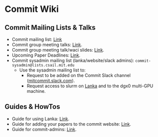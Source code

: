 # Commit Wiki

## Commit Mailing Lists & Talks

- Commit mailing list: [Link](https://lists.csail.mit.edu/mailman/listinfo/commit)
- Commit group meeting talks: [Link](https://docs.google.com/spreadsheets/d/1cRAsIWmxxuleCZmDd0eIbz3G-CeNpJhIqbBIAjFOkPU/edit#gid=1313351508).
- Commit group meeting talk/waci slides: [Link](https://drive.google.com/drive/folders/1KSvzDuXC0dbr6piIsPxu62zgn-l5hIuX?usp=sharing).
- Upcoming Paper Deadlines: [Link](https://docs.google.com/spreadsheets/d/1cusbECHYWDNagoA6Z5IPwpYIjJzi5UczT6gLpSxpqyE/edit#gid=0).
- Commit sysadmin mailing list (lanka/website/slack admins): `commit-sysadmin@lists.csail.mit.edu`
  - Use the sysadmin mailing list to:
    - Request to be added on the Commit Slack channel ([mitcommit.slack.com](http://mitcommit.slack.com)).
    - Request access to slurm on [Lanka](http://groups.csail.mit.edu/commit/lanka/) and to the dgx0 multi-GPU machine.

## Guides & HowTos

- Guide for using Lanka: [Link](lanka.md).
- Guide for adding your papers to the commit website: [Link](papers.md).
- Guide for commit-admins: [Link](admin.md).
